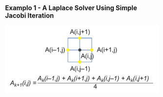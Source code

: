 ## Examplo 1 - A Laplace Solver Using Simple Jacobi Iteration

![picture](figures/laplace-fig-2.png)
